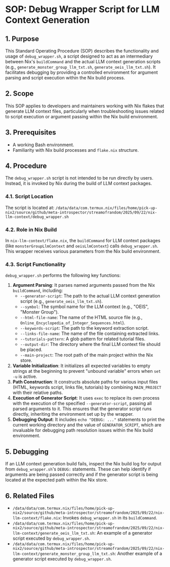 # SOP: Debug Wrapper Script for LLM Context Generation

## 1. Purpose

This Standard Operating Procedure (SOP) describes the functionality and usage of `debug_wrapper.sh`, a script designed to act as an intermediary between Nix's `buildCommand` and the actual LLM context generation scripts (e.g., `generate_monster_group_llm_txt.sh`, `generate_oeis_llm_txt.sh`). It facilitates debugging by providing a controlled environment for argument parsing and script execution within the Nix build process.

## 2. Scope

This SOP applies to developers and maintainers working with Nix flakes that generate LLM context files, particularly when troubleshooting issues related to script execution or argument passing within the Nix build environment.

## 3. Prerequisites

-   A working Bash environment.
-   Familiarity with Nix build processes and `flake.nix` structure.

## 4. Procedure

The `debug_wrapper.sh` script is not intended to be run directly by users. Instead, it is invoked by Nix during the build of LLM context packages.

### 4.1. Script Location

The script is located at: `/data/data/com.termux.nix/files/home/pick-up-nix2/source/github/meta-introspector/streamofrandom/2025/09/22/nix-llm-context/debug_wrapper.sh`

### 4.2. Role in Nix Build

In `nix-llm-context/flake.nix`, the `buildCommand` for LLM context packages (like `monsterGroupLlmContext` and `oeisLlmContext`) calls `debug_wrapper.sh`. This wrapper receives various parameters from the Nix build environment.

### 4.3. Script Functionality

`debug_wrapper.sh` performs the following key functions:

1.  **Argument Parsing**: It parses named arguments passed from the Nix `buildCommand`, including:
    -   `--generator-script`: The path to the actual LLM context generation script (e.g., `generate_oeis_llm_txt.sh`).
    -   `--symbol`: The symbol name for the LLM context (e.g., "OEIS", "Monster Group").
    -   `--html-file-name`: The name of the HTML source file (e.g., `Online_Encyclopedia_of_Integer_Sequences.html`).
    -   `--keywords-script`: The path to the keyword extraction script.
    -   `--links-file-name`: The name of the file containing extracted links.
    -   `--tutorials-pattern`: A glob pattern for related tutorial files.
    -   `--output-dir`: The directory where the final LLM context file should be placed.
    -   `--main-project`: The root path of the main project within the Nix store.
2.  **Variable Initialization**: It initializes all expected variables to empty strings at the beginning to prevent "unbound variable" errors when `set -u` is active.
3.  **Path Construction**: It constructs absolute paths for various input files (HTML, keywords script, links file, tutorials) by combining `MAIN_PROJECT` with their relative paths.
4.  **Execution of Generator Script**: It uses `exec` to replace its own process with the execution of the specified `--generator-script`, passing all parsed arguments to it. This ensures that the generator script runs directly, inheriting the environment set up by the wrapper.
5.  **Debugging Output**: It includes `echo "DEBUG: ..."` statements to print the current working directory and the value of `GENERATOR_SCRIPT`, which are invaluable for debugging path resolution issues within the Nix build environment.

## 5. Debugging

If an LLM context generation build fails, inspect the Nix build log for output from `debug_wrapper.sh`'s `DEBUG:` statements. These can help identify if arguments are being passed correctly and if the generator script is being located at the expected path within the Nix store.

## 6. Related Files

-   `/data/data/com.termux.nix/files/home/pick-up-nix2/source/github/meta-introspector/streamofrandom/2025/09/22/nix-llm-context/flake.nix`: Invokes `debug_wrapper.sh` in its `buildCommand`.
-   `/data/data/com.termux.nix/files/home/pick-up-nix2/source/github/meta-introspector/streamofrandom/2025/09/22/nix-llm-context/generate_oeis_llm_txt.sh`: An example of a generator script executed by `debug_wrapper.sh`.
-   `/data/data/com.termux.nix/files/home/pick-up-nix2/source/github/meta-introspector/streamofrandom/2025/09/22/nix-llm-context/generate_monster_group_llm_txt.sh`: Another example of a generator script executed by `debug_wrapper.sh`.
